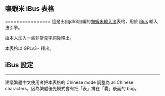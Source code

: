 ## 嘸蝦米 iBus 表格
================
這是出自jdh8自編的[嘸蝦米輸入法][liu]表格，用於 [iBus][ibus] 輸入法引擎。

由本人加入一些非常見字詞後釋出。

本表格以 GPLv3+ 釋出。

## iBus 設定
---------
建議繁體中文使用者把本表格的 Chinese mode 調整為 all Chinese characters，因為繁體優先模式會有把「表」排在「囊」後面的 bug。

[ibus]: https://github.com/ibus/ibus
[liu]: https://boshiamy.com/
